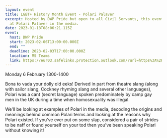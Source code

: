 ```yaml
---
layout: event
title: LGBT+ History Month Event - Polari Palaver
excerpt: Hosted by DWP Pride but open to all Civil Servants, this events looks
  at Polari Palaver in the media.
date: 2023-01-18T08:06:21.115Z
event:
  host: DWP Pride
  start: 2023-02-06T13:00:00.000Z
  end: ""
  deadline: 2023-02-03T17:00:00.000Z
  location: MS Teams
  link: https://eur03.safelinks.protection.outlook.com/?url=https%3A%2F%2Fteams.microsoft.com%2Fregistration%2F6fbxllcQF0GsKIDN_ob4ww%2Cr-JSDalAS0695HeqkxFCGA%2CuHW0JEcvJUq6mEvYcGwiuw%2CaO8v3kpDRUC66E0C5WEPdQ%2C8mJ-2f8J7E-FuoBdD8THTA%2CBjgh1Jljnk-RV_hU197Zqg%3Fmode%3Dread%26tenantId%3D96f1f6e9-1057-4117-ac28-80cdfe86f8c3&data=05%7C01%7Cross.starkie%40hmrc.gov.uk%7C44289ad2e2cd4385612e08daf8b39e20%7Cac52f73cfd1a4a9a8e7a4a248f3139e1%7C0%7C0%7C638095747579639102%7CUnknown%7CTWFpbGZsb3d8eyJWIjoiMC4wLjAwMDAiLCJQIjoiV2luMzIiLCJBTiI6Ik1haWwiLCJXVCI6Mn0%3D%7C3000%7C%7C%7C&sdata=APKzgDqDtPVb4RWEGFrxPFt9srjhIcwSY0AeSTOKaW8%3D&reserved=0
---
```

Monday 6 February 1300-1400

Bona to vada your dolly old eeks! Derived in part from theatre slang (along with sailor slang, Cockney rhyming slang and several other languages), Polari was a cant (secret language) spoken predominately by camp gay men in the UK during a time when homosexuality was illegal.

We'll be looking at examples of Polari in the media, decoding the origins and meanings behind common Polari terms and looking at the reasons why Polari existed. If you've ever put on some slap, considered a pair of strides to be naff or found yourself on your tod then you've been speaking Polari without knowing it!